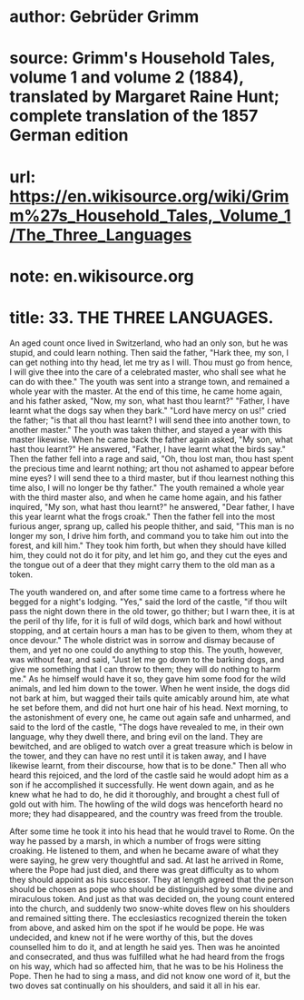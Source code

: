 # author: Gebrüder Grimm
# source: Grimm's Household Tales, volume 1 and volume 2 (1884), translated by Margaret Raine Hunt; complete translation of the 1857 German edition
# url: https://en.wikisource.org/wiki/Grimm%27s_Household_Tales,_Volume_1/The_Three_Languages
# note: en.wikisource.org
# title: 33. THE THREE LANGUAGES. 

 An aged count once lived in Switzerland, who had an only son, but he was stupid, and could learn nothing. Then said the father, "Hark thee, my son, I can get nothing into thy head, let me try as I will. Thou must go from hence, I will give thee into the care of a celebrated master, who shall see what he can do with thee." The youth was sent into a strange town, and remained a whole year with the master. At the end of this time, he came home again, and his father asked, "Now, my son, what hast thou learnt?" "Father, I have learnt what the dogs say when they bark." "Lord have mercy on us!" cried the father; "is that all thou hast learnt? I will send thee into another town, to another master." The youth was taken thither, and stayed a year with this master likewise. When he came back the father again asked, "My son, what hast thou learnt?" He answered, "Father, I have learnt what the birds say." Then the father fell into a rage and said, "Oh, thou lost man, thou hast spent the precious time and learnt nothing; art thou not ashamed to appear before mine eyes? I will send thee to a third master, but if thou learnest nothing this time also, I will no longer be thy father." The youth remained a whole year with the third master also, and when he came home again, and his father inquired, "My son, what hast thou learnt?" he answered, "Dear father, I have this year learnt what the frogs croak." Then the father fell into the most furious anger, sprang up, called his people thither, and said, "This man is no longer my son, I drive him forth, and command you to take him out into the forest, and kill him." They took him forth, but when they should have killed him, they could not do it for pity, and let him go, and they cut the eyes and the tongue out of a deer that they might carry them to the old man as a token. 

The youth wandered on, and after some time came to a fortress where he begged for a night's lodging. "Yes," said the lord of the castle, "if thou wilt pass the ​night down there in the old tower, go thither; but I warn thee, it is at the peril of thy life, for it is full of wild dogs, which bark and howl without stopping, and at certain hours a man has to be given to them, whom they at once devour." The whole district was in sorrow and dismay because of them, and yet no one could do anything to stop this. The youth, however, was without fear, and said, "Just let me go down to the barking dogs, and give me something that I can throw to them; they will do nothing to harm me." As he himself would have it so, they gave him some food for the wild animals, and led him down to the tower. When he went inside, the dogs did not bark at him, but wagged their tails quite amicably around him, ate what he set before them, and did not hurt one hair of his head. Next morning, to the astonishment of every one, he came out again safe and unharmed, and said to the lord of the castle, "The dogs have revealed to me, in their own language, why they dwell there, and bring evil on the land. They are bewitched, and are obliged to watch over a great treasure which is below in the tower, and they can have no rest until it is taken away, and I have likewise learnt, from their discourse, how that is to be done." Then all who heard this rejoiced, and the lord of the castle said he would adopt him as a son if he accomplished it successfully. He went down again, and as he knew what he had to do, he did it thoroughly, and brought a chest full of gold out with him. The howling of the wild dogs was henceforth heard no more; they had disappeared, and the country was freed from the trouble. 

After some time he took it into his head that he would travel to Rome. On the way he passed by a marsh, in which a number of frogs were sitting croaking. He listened to them, and when he became aware of what they were saying, he grew very thoughtful and sad. At last he arrived in Rome, where the Pope had just died, and there was great difficulty as to whom they should appoint as his successor. They at length agreed that the person should be chosen as pope who should be distinguished by some divine and miraculous token. And just as that was decided on, the young count entered into the church, and suddenly two ​snow-white doves flew on his shoulders and remained sitting there. The ecclesiastics recognized therein the token from above, and asked him on the spot if he would be pope. He was undecided, and knew not if he were worthy of this, but the doves counselled him to do it, and at length he said yes. Then was he anointed and consecrated, and thus was fulfilled what he had heard from the frogs on his way, which had so affected him, that he was to be his Holiness the Pope. Then he had to sing a mass, and did not know one word of it, but the two doves sat continually on his shoulders, and said it all in his ear. 

